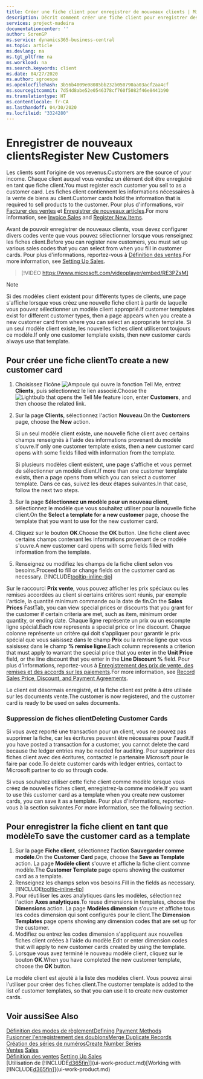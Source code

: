 ```yaml
---
title: Créer une fiche client pour enregistrer de nouveaux clients | Microsoft Docs
description: Décrit comment créer une fiche client pour enregistrer des informations sur chaque nouveau client ou client auquel vous vendez.
services: project-madeira
documentationcenter: ''
author: SorenGP
ms.service: dynamics365-business-central
ms.topic: article
ms.devlang: na
ms.tgt_pltfrm: na
ms.workload: na
ms.search.keywords: client
ms.date: 04/27/2020
ms.author: sgroespe
ms.openlocfilehash: 3b56b4009e08085bb232b050790aa03acf2aa4cf
ms.sourcegitcommit: 7d54d8abe52e0546378cf760f5082f46e8441b90
ms.translationtype: HT
ms.contentlocale: fr-CA
ms.lasthandoff: 04/30/2020
ms.locfileid: "3324280"
---
```

# <a name="register-new-customers"></a><span data-ttu-id="46792-103">Enregistrer de nouveaux clients</span><span class="sxs-lookup"><span data-stu-id="46792-103">Register New Customers</span></span>
<span data-ttu-id="46792-104">Les clients sont l'origine de vos revenus.</span><span class="sxs-lookup"><span data-stu-id="46792-104">Customers are the source of your income.</span></span> <span data-ttu-id="46792-105">Chaque client auquel vous vendez un élément doit être enregistré en tant que fiche client.</span><span class="sxs-lookup"><span data-stu-id="46792-105">You must register each customer you sell to as a customer card.</span></span> <span data-ttu-id="46792-106">Les fiches client contiennent les informations nécessaires à la vente de biens au client.</span><span class="sxs-lookup"><span data-stu-id="46792-106">Customer cards hold the information that is required to sell products to the customer.</span></span> <span data-ttu-id="46792-107">Pour plus d'informations, voir [Facturer des ventes](sales-how-invoice-sales.md) et [Enregistrer de nouveaux articles](inventory-how-register-new-items.md).</span><span class="sxs-lookup"><span data-stu-id="46792-107">For more information, see [Invoice Sales](sales-how-invoice-sales.md) and [Register New Items](inventory-how-register-new-items.md).</span></span>  

<span data-ttu-id="46792-108">Avant de pouvoir enregistrer de nouveaux clients, vous devez configurer divers codes vente que vous pouvez sélectionner lorsque vous renseignez les fiches client.</span><span class="sxs-lookup"><span data-stu-id="46792-108">Before you can register new customers, you must set up various sales codes that you can select from when you fill in customer cards.</span></span> <span data-ttu-id="46792-109">Pour plus d'informations, reportez-vous à [Définition des ventes](sales-setup-sales.md).</span><span class="sxs-lookup"><span data-stu-id="46792-109">For more information, see [Setting Up Sales](sales-setup-sales.md).</span></span>

> [!VIDEO https://www.microsoft.com/videoplayer/embed/RE3PZsM]

> [!NOTE]  
> <span data-ttu-id="46792-110">Si des modèles client existent pour différents types de clients, une page s'affiche lorsque vous créez une nouvelle fiche client à partir de laquelle vous pouvez sélectionner un modèle client approprié.</span><span class="sxs-lookup"><span data-stu-id="46792-110">If customer templates exist for different customer types, then a page appears when you create a new customer card from where you can select an appropriate template.</span></span> <span data-ttu-id="46792-111">Si un seul modèle client existe, les nouvelles fiches client utiliseront toujours ce modèle.</span><span class="sxs-lookup"><span data-stu-id="46792-111">If only one customer template exists, then new customer cards always use that template.</span></span>  

## <a name="to-create-a-new-customer-card"></a><span data-ttu-id="46792-112">Pour créer une fiche client</span><span class="sxs-lookup"><span data-stu-id="46792-112">To create a new customer card</span></span>
1. <span data-ttu-id="46792-113">Choisissez l'icône ![Ampoule qui ouvre la fonction Tell Me](media/ui-search/search_small.png "Dites-moi ce que vous voulez faire"), entrez **Clients**, puis sélectionnez le lien associé.</span><span class="sxs-lookup"><span data-stu-id="46792-113">Choose the ![Lightbulb that opens the Tell Me feature](media/ui-search/search_small.png "Tell me what you want to do") icon, enter **Customers**, and then choose the related link.</span></span>  
2. <span data-ttu-id="46792-114">Sur la page **Clients**, sélectionnez l'action **Nouveau**.</span><span class="sxs-lookup"><span data-stu-id="46792-114">On the **Customers** page, choose the **New** action.</span></span>

    <span data-ttu-id="46792-115">Si un seul modèle client existe, une nouvelle fiche client avec certains champs renseignés à l'aide des informations provenant du modèle s'ouvre.</span><span class="sxs-lookup"><span data-stu-id="46792-115">If only one customer template exists, then a new customer card opens with some fields filled with information from the template.</span></span>

    <span data-ttu-id="46792-116">Si plusieurs modèles client existent, une page s'affiche et vous permet de sélectionner un modèle client.</span><span class="sxs-lookup"><span data-stu-id="46792-116">If more than one customer template exists, then a page opens from which you can select a customer template.</span></span> <span data-ttu-id="46792-117">Dans ce cas, suivez les deux étapes suivantes.</span><span class="sxs-lookup"><span data-stu-id="46792-117">In that case, follow the next two steps.</span></span>
3. <span data-ttu-id="46792-118">Sur la page **Sélectionnez un modèle pour un nouveau client**, sélectionnez le modèle que vous souhaitez utiliser pour la nouvelle fiche client.</span><span class="sxs-lookup"><span data-stu-id="46792-118">On the **Select a template for a new customer** page, choose the template that you want to use for the new customer card.</span></span>
4. <span data-ttu-id="46792-119">Cliquez sur le bouton **OK**.</span><span class="sxs-lookup"><span data-stu-id="46792-119">Choose the **OK** button.</span></span> <span data-ttu-id="46792-120">Une fiche client avec certains champs contenant les informations provenant de ce modèle s'ouvre.</span><span class="sxs-lookup"><span data-stu-id="46792-120">A new customer card opens with some fields filled with information from the template.</span></span>  
5. <span data-ttu-id="46792-121">Renseignez ou modifiez les champs de la fiche client selon vos besoins.</span><span class="sxs-lookup"><span data-stu-id="46792-121">Proceed to fill or change fields on the customer card as necessary.</span></span> [!INCLUDE[tooltip-inline-tip](includes/tooltip-inline-tip_md.md)]

<span data-ttu-id="46792-122">Sur le raccourci **Prix vente**, vous pouvez afficher les prix spéciaux ou les remises accordées au client si certains critères sont réunis, par exemple l'article, la quantité minimum commande ou la date de fin.</span><span class="sxs-lookup"><span data-stu-id="46792-122">On the **Sales Prices** FastTab, you can view special prices or discounts that you grant for the customer if certain criteria are met, such as item, minimum order quantity, or ending date.</span></span> <span data-ttu-id="46792-123">Chaque ligne représente un prix ou un escompte ligne spécial.</span><span class="sxs-lookup"><span data-stu-id="46792-123">Each row represents a special price or line discount.</span></span> <span data-ttu-id="46792-124">Chaque colonne représente un critère qui doit s'appliquer pour garantir le prix spécial que vous saisissez dans le champ **Prix** ou la remise ligne que vous saisissez dans le champ **% remise ligne**.</span><span class="sxs-lookup"><span data-stu-id="46792-124">Each column represents a criterion that must apply to warrant the special price that you enter in the **Unit Price** field, or the line discount that you enter in the **Line Discount %** field.</span></span> <span data-ttu-id="46792-125">Pour plus d'informations, reportez-vous à [Enregistrement des prix de vente, des remises et des accords sur les paiements](sales-how-record-sales-price-discount-payment-agreements.md).</span><span class="sxs-lookup"><span data-stu-id="46792-125">For more information, see [Record Sales Price, Discount, and Payment Agreements](sales-how-record-sales-price-discount-payment-agreements.md).</span></span>

<span data-ttu-id="46792-126">Le client est désormais enregistré, et la fiche client est prête à être utilisée sur les documents vente.</span><span class="sxs-lookup"><span data-stu-id="46792-126">The customer is now registered, and the customer card is ready to be used on sales documents.</span></span>

### <a name="deleting-customer-cards"></a><span data-ttu-id="46792-127">Suppression de fiches client</span><span class="sxs-lookup"><span data-stu-id="46792-127">Deleting Customer Cards</span></span>
<span data-ttu-id="46792-128">Si vous avez reporté une transaction pour un client, vous ne pouvez pas supprimer la fiche, car les écritures peuvent être nécessaires pour l'audit.</span><span class="sxs-lookup"><span data-stu-id="46792-128">If you have posted a transaction for a customer, you cannot delete the card because the ledger entries may be needed for auditing.</span></span> <span data-ttu-id="46792-129">Pour supprimer des fiches client avec des écritures, contactez le partenaire Microsoft pour le faire par code.</span><span class="sxs-lookup"><span data-stu-id="46792-129">To delete customer cards with ledger entries, contact to Microsoft partner to do so through code.</span></span>

<span data-ttu-id="46792-130">Si vous souhaitez utiliser cette fiche client comme modèle lorsque vous créez de nouvelles fiches client, enregistrez-la comme modèle.</span><span class="sxs-lookup"><span data-stu-id="46792-130">If you want to use this customer card as a template when you create new customer cards, you can save it as a template.</span></span> <span data-ttu-id="46792-131">Pour plus d'informations, reportez-vous à la section suivantes.</span><span class="sxs-lookup"><span data-stu-id="46792-131">For more information, see the following section.</span></span>

## <a name="to-save-the-customer-card-as-a-template"></a><span data-ttu-id="46792-132">Pour enregistrer la fiche client en tant que modèle</span><span class="sxs-lookup"><span data-stu-id="46792-132">To save the customer card as a template</span></span>
1. <span data-ttu-id="46792-133">Sur la page **Fiche client**, sélectionnez l'action **Sauvegarder comme modèle**.</span><span class="sxs-lookup"><span data-stu-id="46792-133">On the **Customer Card** page, choose the **Save as Template** action.</span></span> <span data-ttu-id="46792-134">La page **Modèle client** s'ouvre et affiche la fiche client comme modèle.</span><span class="sxs-lookup"><span data-stu-id="46792-134">The **Customer Template** page opens showing the customer card as a template.</span></span>
2. <span data-ttu-id="46792-135">Renseignez les champs selon vos besoins.</span><span class="sxs-lookup"><span data-stu-id="46792-135">Fill in the fields as necessary.</span></span> [!INCLUDE[tooltip-inline-tip](includes/tooltip-inline-tip_md.md)]
3. <span data-ttu-id="46792-136">Pour réutiliser les axes analytiques dans les modèles, sélectionnez l'action **Axes analytiques**.</span><span class="sxs-lookup"><span data-stu-id="46792-136">To reuse dimensions in templates, choose the **Dimensions** action.</span></span> <span data-ttu-id="46792-137">La page **Modèles dimension** s'ouvre et affiche tous les codes dimension qui sont configurés pour le client.</span><span class="sxs-lookup"><span data-stu-id="46792-137">The **Dimension Templates** page opens showing any dimension codes that are set up for the customer.</span></span>
4. <span data-ttu-id="46792-138">Modifiez ou entrez les codes dimension s'appliquant aux nouvelles fiches client créées à l'aide du modèle.</span><span class="sxs-lookup"><span data-stu-id="46792-138">Edit or enter dimension codes that will apply to new customer cards created by using the template.</span></span>  
5. <span data-ttu-id="46792-139">Lorsque vous avez terminé le nouveau modèle client, cliquez sur le bouton **OK**.</span><span class="sxs-lookup"><span data-stu-id="46792-139">When you have completed the new customer template, choose the **OK** button.</span></span>

<span data-ttu-id="46792-140">Le modèle client est ajouté à la liste des modèles client. Vous pouvez ainsi l'utiliser pour créer des fiches client.</span><span class="sxs-lookup"><span data-stu-id="46792-140">The customer template is added to the list of customer templates, so that you can use it to create new customer cards.</span></span>

## <a name="see-also"></a><span data-ttu-id="46792-141">Voir aussi</span><span class="sxs-lookup"><span data-stu-id="46792-141">See Also</span></span>
[<span data-ttu-id="46792-142">Définition des modes de règlement</span><span class="sxs-lookup"><span data-stu-id="46792-142">Defining Payment Methods</span></span>](finance-payment-methods.md)  
[<span data-ttu-id="46792-143">Fusionner l'enregistrement des doublons</span><span class="sxs-lookup"><span data-stu-id="46792-143">Merge Duplicate Records</span></span>](sales-how-merge-duplicate-records.md)  
[<span data-ttu-id="46792-144">Création des séries de numéros</span><span class="sxs-lookup"><span data-stu-id="46792-144">Create Number Series</span></span>](ui-create-number-series.md)  
<span data-ttu-id="46792-145">[Ventes](sales-manage-sales.md)  </span><span class="sxs-lookup"><span data-stu-id="46792-145">[Sales](sales-manage-sales.md)  </span></span>  
<span data-ttu-id="46792-146">[Définition des ventes](sales-setup-sales.md)  </span><span class="sxs-lookup"><span data-stu-id="46792-146">[Setting Up Sales](sales-setup-sales.md)  </span></span>  
<span data-ttu-id="46792-147">[Utilisation de [!INCLUDE[d365fin](includes/d365fin_md.md)]](ui-work-product.md)</span><span class="sxs-lookup"><span data-stu-id="46792-147">[Working with [!INCLUDE[d365fin](includes/d365fin_md.md)]](ui-work-product.md)</span></span>
